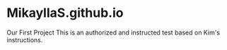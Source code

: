 # MikayllaS.github.io
Our First Project
This is an authorized and instructed test based on Kim's instructions.